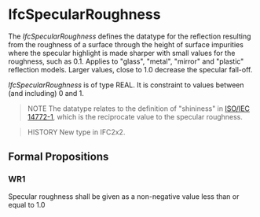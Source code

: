 # IfcSpecularRoughness

The _IfcSpecularRoughness_ defines the datatype for the reflection resulting from the roughness of a surface through the height of surface impurities where the specular highlight is made sharper with small values for the roughness, such as 0.1. Applies to "glass", "metal", "mirror" and "plastic" reflection models. Larger values, close to 1.0 decrease the specular fall-off.
<!-- end of short definition -->


_IfcSpecularRoughness_ is of type REAL. It is constraint to values between (and including) 0 and 1.

> NOTE The datatype relates to the definition of "shininess" in [ISO/IEC 14772-1](../content/bibliography.htm#IEC-14772-1), which is the reciprocate value to the specular roughness.

> HISTORY New type in IFC2x2.

## Formal Propositions

### WR1
Specular roughness shall be given as a non-negative value less than or equal to 1.0
